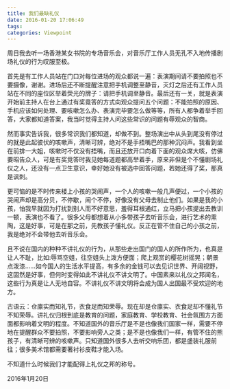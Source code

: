 ```yaml
---
title: 我们最缺礼仪
date: 2016-01-20 17:06:49
tags:
categories: Viewpoint
---
```


周日我去听一场香港某女书院的专场音乐会，对音乐厅工作人员无孔不入地传播剧场礼仪的行为叹服至极。

<!--more-->

首先是有工作人员站在门口对每位进场的观众都说一遍：表演期间请不要拍照也不要摄像，谢谢。进场后还不断提醒注意把手机调整至静音，灭灯之后还有工作人员站在不同的座位区举着荧光的牌子：请把手机调至静音。最后还有一关，就是表演开始前主持人在台上通过有奖竟答的方式向观众提问五个问题：不能拍照的原因、手机应该如何处理、要咳嗽怎么办、表演完毕要怎么做等等，所有人都争着举手回答，大家都知道答案，我当时觉得主持人问这些常识的问题有辱观众的智商。

然而事实告诉我，很多常识我们都知道，却做不到。整场演出中从头到尾没有停过的就是此起彼伏的咳嗽声，清晰可辨，绝对不是手捂嘴巴的那种沉闷声。我看到坐在前排一大姐，咳嗽时不仅没有捂嘴，而且还放开口向着下面的观众席大咳，仿佛要昭告众人，可是有奖竞答时我见她每道题都高举着手，原来非但是个不懂剧场礼仪之人，还没有一点卫生意识，幸好她没有被选中回答问题，若她还得了奖，那真是讽刺。

更可恼的是不时传来楼上小孩的哭闹声，一个人的咳嗽一般几声便过，一个小孩的哭闹声却是高分贝，不停歇，闹个不停，好像没有父母去制止他们。如果是我的小孩，怕我早就因为打扰到别人而不好意思，羞得耳根通红，立马把小孩提出去教训一顿，表演也不看了。很多父母都想着从小多带孩子去听音乐会，进行艺术的熏陶，这是好事，可是在那之前，先教孩子懂礼仪。反正在管不住自己的小孩之前，我是绝对不会带他去听音乐会。



且不说在国内的种种不讲礼仪的行为，从那些走出国门的国人的所作所为，也真是让人不耻，比如:辱骂空姐，往空姐头上泼方便面；爬上观赏的樱花树摇晃；朝景点泼漆……如今国人的生活水平提高，有多余的金钱可以去见识世界、开阔视野，这固然是好事，但何时变得如此不讲礼仪不讲文明了。中国素来以礼仪之邦闻名，这些行为真是让人无地自容。不讲礼仪不讲文明将会成为国人出国最不受欢迎的地方。

古语云：仓廪实而知礼节，衣食足而知荣辱。现在却是仓廪实、衣食足却不懂礼节不知荣辱。讲礼仪归根到底是教育的问题，家庭教育、学校教育、社会氛围方方面面都影响着文明的程度。不知道国外的音乐厅是不是也像我们国家一样，需要不停地在提醒群众不要拍照，不要影响旁人之类；是不是也像我们一样，有管不住的熊孩子，有清晰可辨的咳嗽声。只知道国外很多人去听交响乐团，都是盛装礼服前往；很多美术馆都需要著衬衫皮鞋才能入场。

不知道什么时候我们才能配得上礼仪之邦的称号。

2016年1月20日